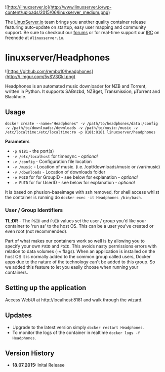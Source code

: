 ![http://linuxserver.io](http://www.linuxserver.io/wp-content/uploads/2015/06/linuxserver_medium.png)

The [LinuxServer.io](http://linuxserver.io) team brings you another quality container release featuring auto-update on startup, easy user mapping and community support. Be sure to checkout our [forums](http://forum.linuxserver.io) or for real-time support our [IRC](http://www.linuxserver.io/index.php/irc/) on freenode at `#linuxserver.io`.

# linuxserver/Headphones
![https://github.com/rembo10/headphones](http://i.imgur.com/5vSV3Gkl.png)

Headphones is an automated music downloader for NZB and Torrent, written in Python. It supports SABnzbd, NZBget, Transmission, µTorrent and Blackhole.

## Usage

```
docker create --name="Headphones" -v /path/to/headphones/data:/config -v /path/to/downloads:/downloads -v /path/to/music:/music -v /etc/localtime:/etc/localtime:ro -p 8181:8181 linuxserver/headphones
```

**Parameters**

* `-p 8181` - the port(s)
* `-v /etc/localhost` for timesync - *optional*
* `-v /config` - Configuration file location
* `-v /music` - Location of music. (i.e. /opt/downloads/music or /var/music)
* `-v /downloads` - Location of downloads folder
* `-e PGID` for for GroupID - see below for explanation - *optional*
* `-e PUID` for for UserID - see below for explanation - *optional*

It is based on phusion-baseimage with ssh removed, for shell access whilst the container is running do `docker exec -it Headphones /bin/bash`.

### User / Group Identifiers

**TL;DR** - The `PGID` and `PUID` values set the user / group you'd like your container to 'run as' to the host OS. This can be a user you've created or even root (not recommended).

Part of what makes our containers work so well is by allowing you to specify your own `PUID` and `PGID`. This avoids nasty permissions errors with relation to data volumes (`-v` flags). When an application is installed on the host OS it is normally added to the common group called users, Docker apps due to the nature of the technology can't be added to this group. So we added this feature to let you easily choose when running your containers.

## Setting up the application 

Access WebUI at http://localhost:8181 and walk through the wizard.

## Updates

* Upgrade to the latest version simply `docker restart Headphones`.
* To monitor the logs of the container in realtime `docker logs -f Headphones`.



## Version History

+ **18.07.2015:** Inital Release
